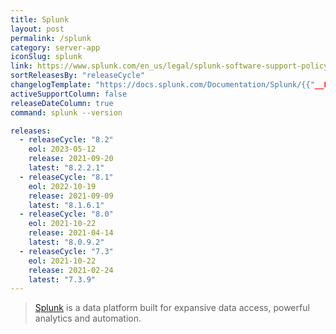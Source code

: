 ```yaml
---
title: Splunk
layout: post
permalink: /splunk
category: server-app
iconSlug: splunk
link: https://www.splunk.com/en_us/legal/splunk-software-support-policy.html
sortReleasesBy: "releaseCycle"
changelogTemplate: "https://docs.splunk.com/Documentation/Splunk/{{"__LATEST__" | truncate: 5, ""}}/ReleaseNotes/MeetSplunk"
activeSupportColumn: false
releaseDateColumn: true
command: splunk --version

releases:
  - releaseCycle: "8.2"
    eol: 2023-05-12
    release: 2021-09-20
    latest: "8.2.2.1"
  - releaseCycle: "8.1"
    eol: 2022-10-19
    release: 2021-09-09
    latest: "8.1.6.1"
  - releaseCycle: "8.0"
    eol: 2021-10-22
    release: 2021-04-14
    latest: "8.0.9.2"
  - releaseCycle: "7.3"
    eol: 2021-10-22
    release: 2021-02-24
    latest: "7.3.9"
---
```

> [Splunk](https://www.splunk.com/) is a data platform built for expansive data access, powerful analytics and automation.
